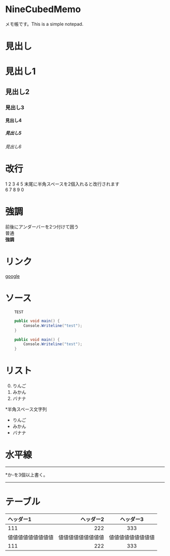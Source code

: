 # NineCubedMemo
メモ帳です。This is a simple notepad.

# 見出し
# 見出し1
## 見出し2
### 見出し3
#### 見出し4
##### 見出し5
###### 見出し6



# 改行
1
2
3
4
5 末尾に半角スペースを2個入れると改行されます  
6
7
8
9
0
  
# 強調
前後にアンダーバーを2つ付けて囲う  
普通  
__強調__  
  
# リンク
[google](https://www.google.co.jp/)  
  
# ソース
```
    TEST
```

```C#
    public void main() {
        Console.Writeline("test");
    }
```

```C#:test.cs
    public void main() {
        Console.Writeline("test");
    }
```
  
# リスト
0. りんご
1. みかん
2. バナナ

*半角スペース文字列  
* りんご
* みかん
* バナナ
  
# 水平線

***

*か-を3個以上書く。

---
  
# テーブル

|ヘッダー1|ヘッダー2|ヘッダー3|
|:-|-:|:-:|
|111|222|333|
|値値値値値値値値値|値値値値値値値値値|値値値値値値値値値|
|111|222|333|


